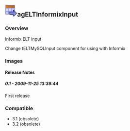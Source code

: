 ## <img src='./logo.jpg' width='40' height='40'>agELTInformixInput

### Overview
Informix ELT Input

Change tELTMySQLInput component for using with Informix
### Images




#### Release Notes

##### 0.1 - 2009-11-25 13:39:44
First release
### Compatible
 -  3.1 (obsolete)
 -   3.2 (obsolete)